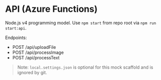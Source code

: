 # API (Azure Functions)

Node.js v4 programming model. Use `npm start` from repo root via `npm run start:api`.

Endpoints:
- POST /api/uploadFile
- POST /api/processImage
- POST /api/processText

> Note: `local.settings.json` is optional for this mock scaffold and is ignored by git.
